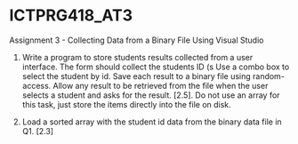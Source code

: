 # ICTPRG418_AT3
 Assignment 3 - Collecting Data from a Binary File
Using Visual Studio

1.	Write a program to store students results collected from a user interface. The form should collect the students ID (s Use a combo box to select the student by id. Save each result to a binary file using random-access. Allow any result to be retrieved from the file when the user selects a student and asks for the result. [2.5]. Do not use an array for this task, just store the items directly into the file on disk.

2.	Load a sorted array with the student id data from the binary data file in Q1. [2.3]
